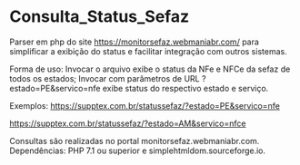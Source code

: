 # Consulta_Status_Sefaz
Parser em php do site https://monitorsefaz.webmaniabr.com/ para simplificar a exibição do status e facilitar integração com outros sistemas.

Forma de uso:
Invocar o arquivo exibe o status da NFe e NFCe da sefaz de todos os estados;
Invocar com parâmetros de URL ?estado=PE&servico=nfe exibe status do respectivo estado e serviço.

Exemplos:
https://supptex.com.br/statussefaz/?estado=PE&servico=nfe

https://supptex.com.br/statussefaz/?estado=AM&servico=nfce

Consultas são realizadas no portal monitorsefaz.webmaniabr.com.
Dependências: PHP 7.1 ou superior e simplehtmldom.sourceforge.io.
